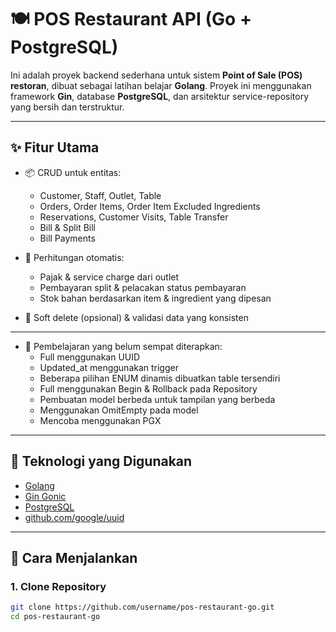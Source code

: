 # 🍽️ POS Restaurant API (Go + PostgreSQL)

Ini adalah proyek backend sederhana untuk sistem **Point of Sale (POS) restoran**, dibuat sebagai latihan belajar **Golang**. Proyek ini menggunakan framework **Gin**, database **PostgreSQL**, dan arsitektur service-repository yang bersih dan terstruktur.

---

## ✨ Fitur Utama

- 📦 CRUD untuk entitas:
  - Customer, Staff, Outlet, Table
  - Orders, Order Items, Order Item Excluded Ingredients
  - Reservations, Customer Visits, Table Transfer
  - Bill & Split Bill
  - Bill Payments

- 🧾 Perhitungan otomatis:
  - Pajak & service charge dari outlet
  - Pembayaran split & pelacakan status pembayaran
  - Stok bahan berdasarkan item & ingredient yang dipesan

- 🔄 Soft delete (opsional) & validasi data yang konsisten

---

- 🧹 Pembelajaran yang belum sempat diterapkan:
  - Full menggunakan UUID
  - Updated_at menggunakan trigger
  - Beberapa pilihan ENUM dinamis dibuatkan table tersendiri
  - Full menggunakan Begin & Rollback pada Repository
  - Pembuatan model berbeda untuk tampilan yang berbeda
  - Menggunakan OmitEmpty pada model
  - Mencoba menggunakan PGX

---

## 🧰 Teknologi yang Digunakan

- [Golang](https://golang.org/)
- [Gin Gonic](https://github.com/gin-gonic/gin)
- [PostgreSQL](https://www.postgresql.org/)
- [github.com/google/uuid](https://pkg.go.dev/github.com/google/uuid)

---

## 🚀 Cara Menjalankan

### 1. Clone Repository

```bash
git clone https://github.com/username/pos-restaurant-go.git
cd pos-restaurant-go
